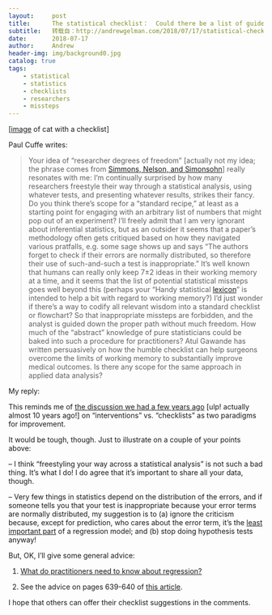 ```yaml
---
layout:     post
title:      The statistical checklist：  Could there be a list of guidelines to help analysts do better work?
subtitle:   转载自：http://andrewgelman.com/2018/07/17/statistical-checklist-list-guidelines-help-analysts-better-work/
date:       2018-07-17
author:     Andrew
header-img: img/background0.jpg
catalog: true
tags:
    - statistical
    - statistics
    - checklists
    - researchers
    - missteps
---
```




[[image](https://2.bp.blogspot.com/-JjjVXeMC_8I/VtxQvwAk8yI/AAAAAAAAdsQ/jZnQrlUjtPk/s1600/cartoon%2Bof%2Bthe%2Bday.jpg) of cat with a checklist]

Paul Cuffe writes:

> Your idea of “researcher degrees of freedom” [actually not my idea; the phrase comes from [Simmons, Nelson, and Simonsohn](http://andrewgelman.com/2012/02/16/false-positive-psychology)] really resonates with me: I’m continually surprised by how many researchers freestyle their way through a statistical analysis, using whatever tests, and presenting whatever results, strikes their fancy. Do you think there’s scope for a “standard recipe,” at least as a starting point for engaging with an arbitrary list of numbers that might pop out of an experiment?
I’ll freely admit that I am very ignorant about inferential statistics, but as an outsider it seems that a paper’s methodology often gets critiqued based on how they navigated various pratfalls, e.g. some sage shows up and says “The authors forget to check if their errors are normally distributed, so therefore their use of such-and-such a test is inappropriate.” It’s well known that humans can really only keep 7±2 ideas in their working memory at a time, and it seems that the list of potential statistical missteps goes well beyond this (perhaps your “Handy statistical [lexicon](http://andrewgelman.com/2009/05/24/handy_statistic)” is intended to help a bit with regard to working memory?) I’d just wonder if there’s a way to codify all relevant wisdom into a standard checklist or flowchart? So that inappropriate missteps are forbidden, and the analyst is guided down the proper path without much freedom. How much of the “abstract” knowledge of pure statisticians could be baked into such a procedure for practitioners?
Atul Gawande has written persuasively on how the humble checklist can help surgeons overcome the limits of working memory to substantially improve medical outcomes. Is there any scope for the same approach in applied data analysis?

My reply:

This reminds me of [the discussion we had a few years ago](http://andrewgelman.com/2009/02/19/the_interventio) [ulp! actually almost 10 years ago!] on “interventions” vs. “checklists” as two paradigms for improvement.

It would be tough, though. Just to illustrate on a couple of your points above:

– I think “freestyling your way across a statistical analysis” is not such a bad thing. It’s what I do! I do agree that it’s important to share all your data, though.

– Very few things in statistics depend on the distribution of the errors, and if someone tells you that your test is inappropriate because your error terms are normally distributed, my suggestion is to (a) ignore the criticism because, except for prediction, who cares about the error term, it’s the [least important part](http://andrewgelman.com/2013/08/04/19470) of a regression model; and (b) stop doing hypothesis tests anyway!

But, OK, I’ll give some general advice:

1. [What do practitioners need to know about regression?](http://andrewgelman.com/2010/12/05/what_do_practit)

2. See the advice on pages 639-640 of [this article](http://www.stat.columbia.edu/~gelman/research/published/bayes_management.pdf).

I hope that others can offer their checklist suggestions in the comments.


